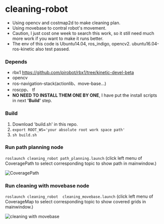 # cleaning-robot
- Using opencv and costmap2d to make cleaning plan. 
- Using movebase to contral robot's movement.
- Caution,  I just cost one week to search this work, so it still need much more work if you want to make it runs better.
- The env of this code is Ubuntu14.04, ros_indigo, opencv2. ubuntu16.04-ros-kinetic also test passed.

### Depends
- rbx1 <https://github.com/pirobot/rbx1/tree/kinetic-devel-beta>
- opencv
- ros-navigation-stack(actionlib、move-base...)
- roscpp、 tf
- **NO NEED TO INSTALL THEM ONE BY ONE**, I have put the install scripts in next **'Build'** step.

### Build
1. Download 'build.sh' in this repo.
2. ```export ROOT_WS='your absolute root work space path'```
3. ```sh build.sh```

### Run path planning node
```roslaunch cleaning_robot path_planning.launch```
(click left menu of CoveragePath to select corresponding topic to show path in mainwindow.)

![ CoveragePath](src/img/180017721.png  "CoveragePath")

### Run cleaning with movebase node
```roslaunch cleaning_robot  cleaning_movebase.launch```
(click left menu of CoverageMap to select corresponding topic to show covered grids in mainwindow.)

![cleaning with movebase](src/img/187662752.png  "cleaning with movebase")
